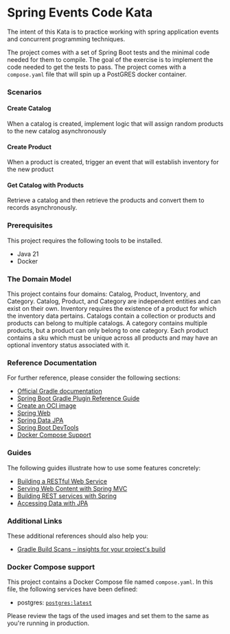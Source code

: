 # Spring Events Code Kata

The intent of this Kata is to practice working with spring application events and concurrent programming techniques.

The project comes with a set of Spring Boot tests and the minimal code needed for them to compile.  The goal of the exercise is to implement the code needed to get the tests to pass.  The project comes with a `compose.yaml` file that will spin up a PostGRES docker container.

### Scenarios

#### Create Catalog
When a catalog is created, implement logic that will assign random products to the new catalog asynchronously 

#### Create Product
When a product is created, trigger an event that will establish inventory for the new product

#### Get Catalog with Products
Retrieve a catalog and then retrieve the products and convert them to records asynchronously.

### Prerequisites 

This project requires the following tools to be installed.
* Java 21
* Docker

### The Domain Model

This project contains four domains: Catalog, Product, Inventory, and Category.  Catalog, Product, and Category are independent entities and can exist on their own.  Inventory requires the existence of a product for which the inventory data pertains.  Catalogs contain a collection or products and products can belong to multiple catalogs.  A category contains multiple products, but a product can only belong to one category.  Each product contains a sku which must be unique across all products and may have an optional inventory status associated with it. 

### Reference Documentation
For further reference, please consider the following sections:

* [Official Gradle documentation](https://docs.gradle.org)
* [Spring Boot Gradle Plugin Reference Guide](https://docs.spring.io/spring-boot/docs/3.3.1/gradle-plugin/reference/html/)
* [Create an OCI image](https://docs.spring.io/spring-boot/docs/3.3.1/gradle-plugin/reference/html/#build-image)
* [Spring Web](https://docs.spring.io/spring-boot/docs/3.3.1/reference/htmlsingle/index.html#web)
* [Spring Data JPA](https://docs.spring.io/spring-boot/docs/3.3.1/reference/htmlsingle/index.html#data.sql.jpa-and-spring-data)
* [Spring Boot DevTools](https://docs.spring.io/spring-boot/docs/3.3.1/reference/htmlsingle/index.html#using.devtools)
* [Docker Compose Support](https://docs.spring.io/spring-boot/docs/3.3.1/reference/htmlsingle/index.html#features.docker-compose)

### Guides
The following guides illustrate how to use some features concretely:

* [Building a RESTful Web Service](https://spring.io/guides/gs/rest-service/)
* [Serving Web Content with Spring MVC](https://spring.io/guides/gs/serving-web-content/)
* [Building REST services with Spring](https://spring.io/guides/tutorials/rest/)
* [Accessing Data with JPA](https://spring.io/guides/gs/accessing-data-jpa/)

### Additional Links
These additional references should also help you:

* [Gradle Build Scans – insights for your project's build](https://scans.gradle.com#gradle)

### Docker Compose support
This project contains a Docker Compose file named `compose.yaml`.
In this file, the following services have been defined:

* postgres: [`postgres:latest`](https://hub.docker.com/_/postgres)

Please review the tags of the used images and set them to the same as you're running in production.


